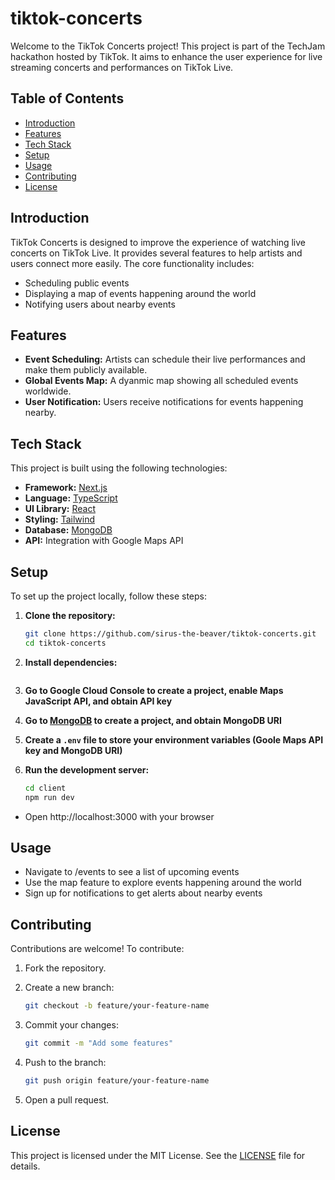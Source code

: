 # tiktok-concerts

Welcome to the TikTok Concerts project! This project is part of the TechJam hackathon hosted by TikTok. It aims to enhance the user experience for live streaming concerts and performances on TikTok Live.

## Table of Contents

- [Introduction](#introduction)
- [Features](#features)
- [Tech Stack](#tech-stack)
- [Setup](#setup)
- [Usage](#usage)
- [Contributing](#contributing)
- [License](#license)

## Introduction

TikTok Concerts is designed to improve the experience of watching live concerts on TikTok Live. It provides several features to help artists and users connect more easily. The core functionality includes:

- Scheduling public events
- Displaying a map of events happening around the world
- Notifying users about nearby events

## Features

- **Event Scheduling:** Artists can schedule their live performances and make them publicly available.
- **Global Events Map:** A dyanmic map showing all scheduled events worldwide.
- **User Notification:** Users receive notifications for events happening nearby.

## Tech Stack

This project is built using the following technologies:

- **Framework:** [Next.js](https:///nextjs.org/)
- **Language:** [TypeScript](https://www.typescriptlang.org/)
- **UI Library:** [React](https://reactjs.org/)
- **Styling:** [Tailwind](https://tailwindcss.com/)
- **Database:** [MongoDB](https://mongodb.com/)
- **API:** Integration with Google Maps API

## Setup

To set up the project locally, follow these steps:

1. **Clone the repository:**

    ```bash
    git clone https://github.com/sirus-the-beaver/tiktok-concerts.git
    cd tiktok-concerts

2. **Install dependencies:**

    ```bash
    
3. **Go to Google Cloud Console to create a project, enable Maps JavaScript API, and obtain API key**

4. **Go to [MongoDB](https://mongodb.com) to create a project, and obtain MongoDB URI**

5. **Create a `.env` file to store your environment variables (Goole Maps API key and MongoDB URI)**

6. **Run the development server:**

    ```bash
    cd client
    npm run dev

- Open http://localhost:3000 with your browser

## Usage

- Navigate to /events to see a list of upcoming events
- Use the map feature to explore events happening around the world
- Sign up for notifications to get alerts about nearby events

## Contributing

Contributions are welcome! To contribute:

1. Fork the repository.
2. Create a new branch:

    ```bash
    git checkout -b feature/your-feature-name

3. Commit your changes:

    ```bash
    git commit -m "Add some features"

4. Push to the branch:

    ```bash
    git push origin feature/your-feature-name

5. Open a pull request.

## License

This project is licensed under the MIT License. See the [LICENSE](https://github.com/sirus-the-beaver/tiktok-concerts/blob/main/LICENSE) file for details.